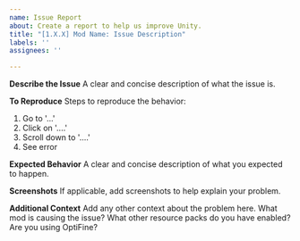 ```yaml
---
name: Issue Report
about: Create a report to help us improve Unity.
title: "[1.X.X] Mod Name: Issue Description"
labels: ''
assignees: ''

---
```


**Describe the Issue**
A clear and concise description of what the issue is.

**To Reproduce**
Steps to reproduce the behavior:
1. Go to '...'
2. Click on '....'
3. Scroll down to '....'
4. See error

**Expected Behavior**
A clear and concise description of what you expected to happen.

**Screenshots**
If applicable, add screenshots to help explain your problem.

**Additional Context**
Add any other context about the problem here. What mod is causing the issue? What other resource packs do you have enabled? Are you using OptiFine?
